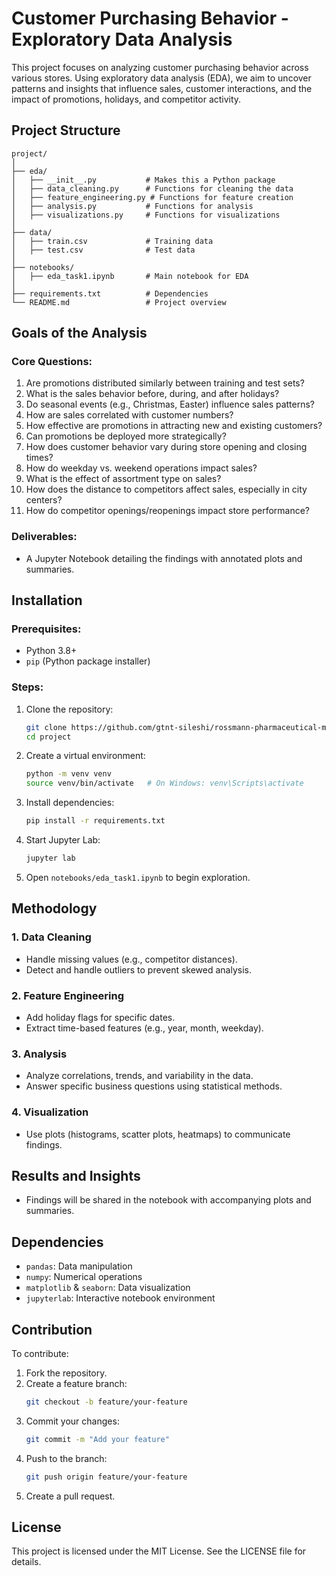 # Customer Purchasing Behavior - Exploratory Data Analysis

This project focuses on analyzing customer purchasing behavior across various stores. Using exploratory data analysis (EDA), we aim to uncover patterns and insights that influence sales, customer interactions, and the impact of promotions, holidays, and competitor activity.

## Project Structure

```
project/
│
├── eda/
│   ├── __init__.py           # Makes this a Python package
│   ├── data_cleaning.py      # Functions for cleaning the data
│   ├── feature_engineering.py # Functions for feature creation
│   ├── analysis.py           # Functions for analysis
│   ├── visualizations.py     # Functions for visualizations
│
├── data/
│   ├── train.csv             # Training data
│   ├── test.csv              # Test data
│
├── notebooks/
│   ├── eda_task1.ipynb       # Main notebook for EDA
│
├── requirements.txt          # Dependencies
└── README.md                 # Project overview
```

## Goals of the Analysis

### Core Questions:
1. Are promotions distributed similarly between training and test sets?
2. What is the sales behavior before, during, and after holidays?
3. Do seasonal events (e.g., Christmas, Easter) influence sales patterns?
4. How are sales correlated with customer numbers?
5. How effective are promotions in attracting new and existing customers?
6. Can promotions be deployed more strategically?
7. How does customer behavior vary during store opening and closing times?
8. How do weekday vs. weekend operations impact sales?
9. What is the effect of assortment type on sales?
10. How does the distance to competitors affect sales, especially in city centers?
11. How do competitor openings/reopenings impact store performance?

### Deliverables:
- A Jupyter Notebook detailing the findings with annotated plots and summaries.

## Installation

### Prerequisites:
- Python 3.8+
- `pip` (Python package installer)

### Steps:
1. Clone the repository:
   ```bash
   git clone https://github.com/gtnt-sileshi/rossmann-pharmaceutical-ml-and-dl-sales-forecasting
   cd project
   ```

2. Create a virtual environment:
   ```bash
   python -m venv venv
   source venv/bin/activate   # On Windows: venv\Scripts\activate
   ```

3. Install dependencies:
   ```bash
   pip install -r requirements.txt
   ```

4. Start Jupyter Lab:
   ```bash
   jupyter lab
   ```

5. Open `notebooks/eda_task1.ipynb` to begin exploration.

## Methodology

### 1. Data Cleaning
- Handle missing values (e.g., competitor distances).
- Detect and handle outliers to prevent skewed analysis.

### 2. Feature Engineering
- Add holiday flags for specific dates.
- Extract time-based features (e.g., year, month, weekday).

### 3. Analysis
- Analyze correlations, trends, and variability in the data.
- Answer specific business questions using statistical methods.

### 4. Visualization
- Use plots (histograms, scatter plots, heatmaps) to communicate findings.

## Results and Insights
- Findings will be shared in the notebook with accompanying plots and summaries.

## Dependencies
- `pandas`: Data manipulation
- `numpy`: Numerical operations
- `matplotlib` & `seaborn`: Data visualization
- `jupyterlab`: Interactive notebook environment

## Contribution
To contribute:
1. Fork the repository.
2. Create a feature branch:
   ```bash
   git checkout -b feature/your-feature
   ```
3. Commit your changes:
   ```bash
   git commit -m "Add your feature"
   ```
4. Push to the branch:
   ```bash
   git push origin feature/your-feature
   ```
5. Create a pull request.

## License
This project is licensed under the MIT License. See the LICENSE file for details.

